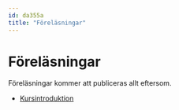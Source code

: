 ```yaml
---
id: da355a
title: "Föreläsningar"
---
```


# Föreläsningar

Föreläsningar kommer att publiceras allt eftersom.

* [Kursintroduktion](forelasningar/01_Kursintroduktion_DA344A_DA355A_VT20.pdf)
